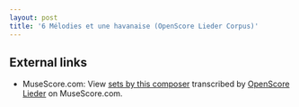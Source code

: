 ```yaml
---
layout: post
title: '6 Mélodies et une havanaise (OpenScore Lieder Corpus)'
---
```


## External links

- MuseScore.com: View [sets by this composer] transcribed by [OpenScore Lieder] on MuseScore.com.

[sets by this composer]: https://musescore.com/openscore-lieder-corpus/sets/5107407
[OpenScore Lieder]: https://musescore.com/openscore-lieder-corpus

